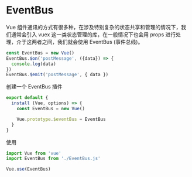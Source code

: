 # EventBus

Vue 组件通讯的方式有很多种，在涉及特别复杂的状态共享和管理的情况下，我们通常会引入 vuex 这一类状态管理的库，在一般情况下也会用 props 进行处理，介于这两者之间，我们就会使用 EventBus (事件总线)。

~~~js
const EventBus = new Vue()
EventBus.$on('postMessage', ({data}) => {
  console.log(data)
})
EventBus.$emit('postMessage', { data })
~~~

创建一个 EventBus 插件

~~~js
export default {
  install (Vue, options) => {
    const EventBus = new Vue()

    Vue.prototype.$eventBus = EventBus
  }
}
~~~

使用

~~~js
import Vue from 'vue'
import EventBus from './EventBus.js'

Vue.use(EventBus)
~~~